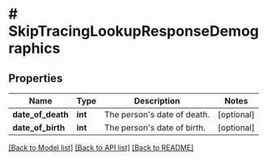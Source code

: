 # # SkipTracingLookupResponseDemographics

## Properties

Name | Type | Description | Notes
------------ | ------------- | ------------- | -------------
**date_of_death** | **int** | The person&#39;s date of death. | [optional]
**date_of_birth** | **int** | The person&#39;s date of birth. | [optional]

[[Back to Model list]](../../README.md#models) [[Back to API list]](../../README.md#endpoints) [[Back to README]](../../README.md)
